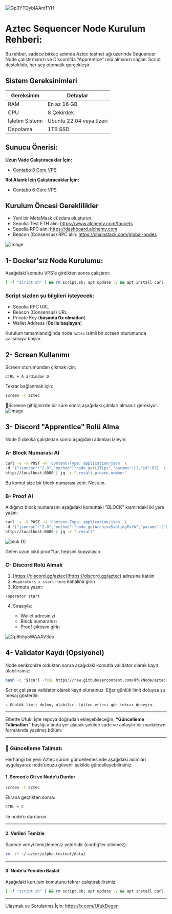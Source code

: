 ![Gp3YTDybIAAmTYH](https://github.com/user-attachments/assets/cdbcbc64-6901-41f3-85ac-f9e59b91b6e3)

# Aztec Sequencer Node Kurulum Rehberi:

Bu rehber, sadece birkaç adımda Aztec testnet ağı üzerinde Sequencer Node çalıştırmanızı ve Discord’da "Apprentice" rolü almanızı sağlar. Script desteklidir, her şey otomatik gerçekleşir.

## Sistem Gereksinimleri

| Gereksinim           | Detaylar                                |
|----------------------|------------------------------------------|
| RAM                  | En az 16 GB                              |
| CPU                  | 8 Çekirdek                               |
| İşletim Sistemi      | Ubuntu 22.04 veya üzeri                 |
| Depolama             | 1TB SSD                                |

## Sunucu Önerisi:

**Uzun Vade Çalıştıracaklar İçin:**
- [Contabo 8 Core VPS](https://contabo.com/en/vps/cloud-vps-8c/?image=ubuntu.332&qty=1&contract=12&storage-type=vps-8-cores-400-gb-ssd)

**Rol Alamk İçin Çalıştıracaklar İçin:**
- [Contabo 6 Core VPS](https://contabo.com/en/vps/cloud-vps-6c/?image=ubuntu.332&qty=1&contract=12&storage-type=vps-6-cores-200-gb-ssd)

## Kurulum Öncesi Gereklilikler

- Yeni bir MetaMask cüzdanı oluşturun.
- Sepolia Test ETH alın: https://www.alchemy.com/faucets
- Sepolia RPC alın: https://dashboard.alchemy.com
- Beacon (Consensus) RPC alın: https://chainstack.com/global-nodes

![image](https://github.com/user-attachments/assets/d4910a1b-d47c-4252-ae15-5dbcbaa15396)

## 1- Docker'sız Node Kurulumu:

Aşağıdaki komutu VPS'e girdikten sonra çalıştırın:

```bash
[ -f "script.sh" ] && rm script.sh; apt update -y && apt install curl -y && curl -sSL -o script.sh https://raw.githubusercontent.com/UfukNode/aztec-sequencer-node/refs/heads/main/script.sh && chmod +x script.sh && ./script.sh
````

### Script sizden şu bilgileri isteyecek:

* Sepolia RPC URL
* Beacon (Consensus) URL
* Private Key (**başında 0x olmadan**)
* Wallet Address (**0x ile başlayan**)

Kurulum tamamlandığında node `aztec` isimli bir screen oturumunda çalışmaya başlar.

## 2- Screen Kullanımı

Screen oturumundan çıkmak için:

```
CTRL + A ardından D
```

Tekrar bağlanmak için:

```bash
screen -r aztec
```

📌Screene gittiğinizde bir süre sonra aşağıdaki çıktıları almanız gerekiyor.
![image](https://github.com/user-attachments/assets/4ffaa38a-cf09-4991-a356-817588952619)

## 3- Discord "Apprentice" Rolü Alma

Node 5 dakika çalıştıktan sonra aşağıdaki adımları izleyin:

### A- Block Numarası Al

```bash
curl -s -X POST -H 'Content-Type: application/json' \
-d '{"jsonrpc":"2.0","method":"node_getL2Tips","params":[],"id":67}' \
http://localhost:8080 | jq -r ".result.proven.number"
```

Bu komut size bir block numarası verir. Not alın.

### B- Proof Al

Aldığınız block numarasını aşağıdaki komuttaki "BLOCK" kısmındaki iki yere yazın:

```bash
curl -s -X POST -H 'Content-Type: application/json' \
-d '{"jsonrpc":"2.0","method":"node_getArchiveSiblingPath","params":["BLOCK","BLOCK"],"id":67}' \
http://localhost:8080 | jq -r ".result"
```

![blok (1)](https://github.com/user-attachments/assets/7a0694e9-8541-4331-a7f0-c33ba4266b8b)

Gelen uzun çıktı proof’tur, hepsini kopyalayın.

### C- Discord Rolü Almak

1. [https://discord.gg/aztec](https://discord.gg/aztec) adresine katılın
2. `#operators > start-here` kanalına girin
3. Komutu yazın:

```
/operator start
```

4. Sırasıyla:

   * Wallet adresinizi
   * Block numaranızı
   * Proof çıktısını girin

![Gp9h5y5WAAAV3eo](https://github.com/user-attachments/assets/ee1e114a-ef28-43c4-80cb-c81881b69de3)

## 4- Validator Kaydı (Opsiyonel)

Node senkronize olduktan sonra aşağıdaki komutla validator olarak kayıt olabilirsiniz:

```bash
bash -c "$(curl -fsSL https://raw.githubusercontent.com/UfukNode/aztec-sequencer-node/main/validator_kayıt.sh)"
```

Script çalışırsa validator olarak kayıt olursunuz. Eğer günlük limit doluysa şu mesaj gösterilir:

```
⚠ Günlük limit dolmuş olabilir. Lütfen ertesi gün tekrar deneyin.
```

---

Elbette Ufuk! İşte repoya doğrudan ekleyebileceğin, **“Güncelleme Talimatları”** başlığı altında yer alacak şekilde sade ve anlaşılır bir markdown formatında yazılmış bölüm:

---

### 🔄 Güncelleme Talimatı

Herhangi bir yeni Aztec sürüm güncellemesinde aşağıdaki adımları uygulayarak node’unuzu güvenli şekilde güncelleyebilirsiniz:

#### 1. Screen’e Git ve Node’u Durdur

```bash
screen -r aztec
```

Ekrana geçtikten sonra:
```bash
CTRL + C
```
ile node’u durdurun.

---

#### 2. Verileri Temizle

Sadece veriyi temizlemeniz yeterlidir (config’ler silinmez):
```bash
rm -rf ~/.aztec/alpha-testnet/data/
```

---

#### 3. Node’u Yeniden Başlat

Aşağıdaki kurulum komutunu tekrar çalıştırabilirsiniz:
```bash
[ -f "script.sh" ] && rm script.sh; apt update -y && apt install curl -y && curl -sSL -o script.sh https://raw.githubusercontent.com/UfukNode/aztec-sequencer-node/refs/heads/main/script.sh && chmod +x script.sh && ./script.sh
```

---

Ulaşmak ve Sorularınız İçin: https://x.com/UfukDegen
